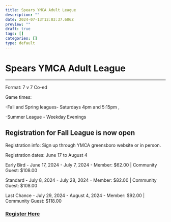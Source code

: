 ```yaml
---
title: Spears YMCA Adult League
description: ""
date: 2024-07-13T12:03:37.606Z
preview: ""
draft: true
tags: []
categories: []
type: default
---
```


# Spears YMCA Adult League
----------------


Format: 7 v 7 Co-ed

Game times: 

  -Fall and Spring leagues- Saturdays 4pm and 5:15pm , 

  -Summer League - Weekday Evenings

## Registration for Fall League is now open

Registration info: Sign up through YMCA greensboro website or in person.


Registration dates: June 17 to August 4

Early Bird - June 17, 2024 - July 7, 2024 - Member: $62.00 | Community Guest: $108.00

Standard - July 8, 2024 - July 28, 2024 - Member: $82.00 | Community Guest: $108.00

Last Chance - July 29, 2024 - August 4, 2024 - Member: $92.00 | Community Guest: $118.00

### [Register Here](https://anc.apm.activecommunities.com/ymcagreensboro/activity/search/detail/9406?onlineSiteId=1&locale=en-US&from_original_cui=true) 



           